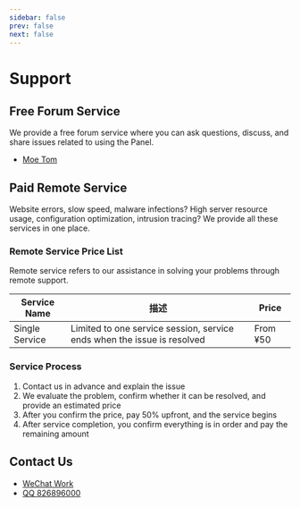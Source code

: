 ```yaml
---
sidebar: false
prev: false
next: false
---
```


# Support

## Free Forum Service

We provide a free forum service where you can ask questions, discuss, and share issues related to using the Panel.

- [Moe Tom](https://tom.moe)

## Paid Remote Service

Website errors, slow speed, malware infections? High server resource usage, configuration optimization, intrusion tracing? We provide all these services in one place.

### Remote Service Price List

Remote service refers to our assistance in solving your problems through remote support.

| Service Name   | 描述                                                                      | Price    |
| -------------- | ----------------------------------------------------------------------- | -------- |
| Single Service | Limited to one service session, service ends when the issue is resolved | From ¥50 |

### Service Process

1. Contact us in advance and explain the issue
2. We evaluate the problem, confirm whether it can be resolved, and provide an estimated price
3. After you confirm the price, pay 50% upfront, and the service begins
4. After service completion, you confirm everything is in order and pay the remaining amount

## Contact Us

- [WeChat Work](https://work.weixin.qq.com/kfid/kfc20ea8e38b5a4e73a)
- [QQ 826896000](https://wpa.qq.com/msgrd?v=3&uin=826896000&site=qq&menu=yes)
